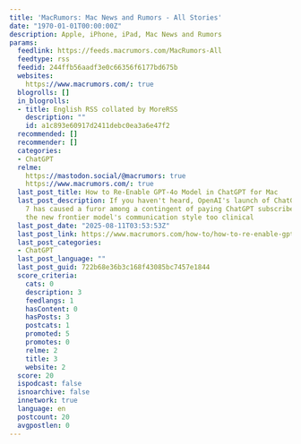 ```yaml
---
title: 'MacRumors: Mac News and Rumors - All Stories'
date: "1970-01-01T00:00:00Z"
description: Apple, iPhone, iPad, Mac News and Rumors
params:
  feedlink: https://feeds.macrumors.com/MacRumors-All
  feedtype: rss
  feedid: 244ffb56aadf3e0c66356f6177bd675b
  websites:
    https://www.macrumors.com/: true
  blogrolls: []
  in_blogrolls:
  - title: English RSS collated by MoreRSS
    description: ""
    id: a1c893e60917d2411debc0ea3a6e47f2
  recommended: []
  recommender: []
  categories:
  - ChatGPT
  relme:
    https://mastodon.social/@macrumors: true
    https://www.macrumors.com/: true
  last_post_title: How to Re-Enable GPT-4o Model in ChatGPT for Mac
  last_post_description: If you haven't heard, OpenAI's launch of ChatGPT-5 on August
    7 has caused a furor among a contingent of paying ChatGPT subscribers who find
    the new frontier model's communication style too clinical
  last_post_date: "2025-08-11T03:53:53Z"
  last_post_link: https://www.macrumors.com/how-to/how-to-re-enable-gpt-4o-model-in-chatgpt-for-mac/
  last_post_categories:
  - ChatGPT
  last_post_language: ""
  last_post_guid: 722b68e36b3c168f43085bc7457e1844
  score_criteria:
    cats: 0
    description: 3
    feedlangs: 1
    hasContent: 0
    hasPosts: 3
    postcats: 1
    promoted: 5
    promotes: 0
    relme: 2
    title: 3
    website: 2
  score: 20
  ispodcast: false
  isnoarchive: false
  innetwork: true
  language: en
  postcount: 20
  avgpostlen: 0
---
```

